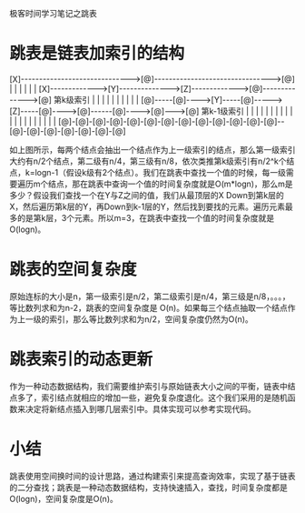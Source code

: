 极客时间学习笔记之跳表

#  跳表是链表加索引的结构
[X]------------------------------>[@]-------------------------------->[@]
  |                                                |                                                   |
  |                                                |                                                   |
[X]------------->[Y]-------------->[Z]------------->[@]-------------->[@] 第k级索引
  |                       |                         |                       |                          |
  |                       |                         |                       |                          |
[@]-----[@]---->[Y]-----[@]----->[Z]-----[@]---->[@]------[@]---->[@]--->[@] 第k-1级索引
  |           |           |            |            |           |            |            |            |           |
  |           |           |            |            |           |            |            |            |           |
[@]-[@]-[@]-[@]-[@]-[@]-[@]-[@]-[@]-[@]-[@]-[@]-[@]--[@]-[@]-[@]-[@]-[@]-[@]-[@]

如上图所示，每两个结点会抽出一个结点作为上一级索引的结点，那么第一级索引大约有n/2个结点，第二级有n/4，第三级有n/8，依次类推第k级索引有n/2^k个结点，k=logn-1（假设k级有2个结点）。我们在跳表中查找一个值的时候，每一级需要遍历m个结点，那在跳表中查询一个值的时间复杂度就是O(m*logn)，那么m是多少？假设我们查找一个在Y与Z之间的值，我们从最顶层的X Down到第k层的X，然后遍历第k层的Y，再Down到k-1层的Y，然后找到要找的元素。遍历元素最多的是第k层，3个元素。所以m=3，在跳表中查找一个值的时间复杂度就是O(logn)。

# 跳表的空间复杂度
原始连标的大小是n，第一级索引是n/2，第二级索引是n/4，第三级是n/8，。。。，等比数列求和为n-2，跳表的空间复杂度是
O(n)。如果每三个结点抽取一个结点作为上一级的索引，那么等比数列求和为n/2，空间复杂度仍然为O(n)。

# 跳表索引的动态更新
作为一种动态数据结构，我们需要维护索引与原始链表大小之间的平衡，链表中结点多了，索引结点就相应的增加一些，避免复杂度退化。这个我们采用的是随机函数来决定将新结点插入到哪几层索引中。具体实现可以参考实现代码。

# 小结
跳表使用空间换时间的设计思路，通过构建索引来提高查询效率，实现了基于链表的二分查找；跳表是一种动态数据结构，支持快速插入，查找，时间复杂度都是O(logn)，空间复杂度是O(n)。
